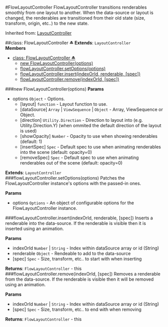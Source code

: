 <a name="module_FlowLayoutController"></a>
#FlowLayoutController
FlowLayoutController transitions renderables smoothly from one
layout to another. When the data-source or layout is changed,
the renderables are transitioned from their old state (size,
transform, origin, etc..) to the new state.

Inherited from: [LayoutController](./LayoutController.md)

<a name="exp_module_FlowLayoutController"></a>
##class: FlowLayoutController ⏏
**Extends**: `LayoutController`  
**Members**

* [class: FlowLayoutController ⏏](#exp_module_FlowLayoutController)
  * [new FlowLayoutController(options)](#exp_new_module_FlowLayoutController)
  * [flowLayoutController.setOptions(options)](#module_FlowLayoutController#setOptions)
  * [flowLayoutController.insert(indexOrId, renderable, [spec])](#module_FlowLayoutController#insert)
  * [flowLayoutController.remove(indexOrId, [spec])](#module_FlowLayoutController#remove)

<a name="exp_new_module_FlowLayoutController"></a>
###new FlowLayoutController(options)
**Params**

- options `Object` - Options.  
  - \[layout\] `function` - Layout function to use.  
  - \[dataSource\] `Array` | `ViewSequence` | `Object` - Array, ViewSequence or Object.  
  - \[direction\] `Utility.Direction` - Direction to layout into (e.g. Utility.Direction.Y) (when ommited the default direction of the layout is used)  
  - \[showOpacity\] `Number` - Opacity to use when showing renderables (default: 1)  
  - \[insertSpec\] `Spec` - Default spec to use when animating renderables into the scene (default: opacity=0)  
  - \[removeSpec\] `Spec` - Default spec to use when animating renderables out of the scene (default: opacity=0)  

**Extends**: `LayoutController`  
<a name="module_FlowLayoutController#setOptions"></a>
###flowLayoutController.setOptions(options)
Patches the FlowLayoutController instance's options with the passed-in ones.

**Params**

- options `Options` - An object of configurable options for the FlowLayoutController instance.  

<a name="module_FlowLayoutController#insert"></a>
###flowLayoutController.insert(indexOrId, renderable, [spec])
Inserts a renderable into the data-source. If the renderable is visible
then it is inserted using an animation.

**Params**

- indexOrId `Number` | `String` - Index within dataSource array or id (String)  
- renderable `Object` - Rendeable to add to the data-source  
- \[spec\] `Spec` - Size, transform, etc.. to start with when inserting  

**Returns**: `FlowLayoutController` - this  
<a name="module_FlowLayoutController#remove"></a>
###flowLayoutController.remove(indexOrId, [spec])
Removes a renderable from the data-source. If the renderable is visible
then it will be removed using an animation.

**Params**

- indexOrId `Number` | `String` - Index within dataSource array or id (String)  
- \[spec\] `Spec` - Size, transform, etc.. to end with when removing  

**Returns**: `FlowLayoutController` - this  
